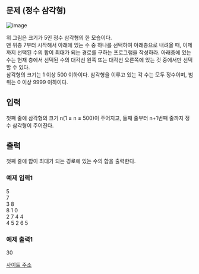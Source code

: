 ## 문제 (정수 삼각형)

![image](https://user-images.githubusercontent.com/48084887/63499227-68c72980-c502-11e9-8a9f-ef28511ef958.png)

위 그림은 크기가 5인 정수 삼각형의 한 모습이다.  
맨 위층 7부터 시작해서 아래에 있는 수 중 하나를 선택하여 아래층으로 내려올 때, 이제까지 선택된 수의 합이 최대가 되는 경로를 구하는 프로그램을 작성하라. 아래층에 있는 수는 현재 층에서 선택된 수의 대각선 왼쪽 또는 대각선 오른쪽에 있는 것 중에서만 선택할 수 있다.  
삼각형의 크기는 1 이상 500 이하이다. 삼각형을 이루고 있는 각 수는 모두 정수이며, 범위는 0 이상 9999 이하이다.

## 입력

첫째 줄에 삼각형의 크기 n(1 ≤ n ≤ 500)이 주어지고, 둘째 줄부터 n+1번째 줄까지 정수 삼각형이 주어진다.

## 출력

첫째 줄에 합이 최대가 되는 경로에 있는 수의 합을 출력한다.

### 예제 입력1

5  
7  
3 8  
8 1 0  
2 7 4 4  
4 5 2 6 5  

### 예제 출력1

30



[사이트 주소](https://www.acmicpc.net/problem/1932)
